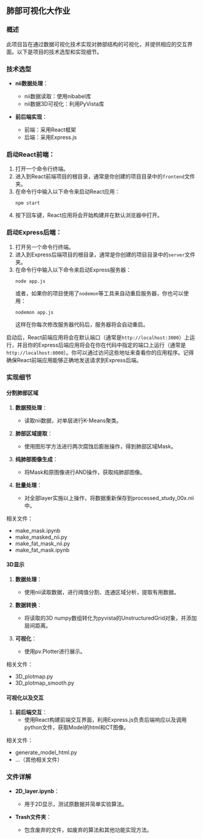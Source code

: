 ## 肺部可视化大作业

### 概述

此项目旨在通过数据可视化技术实现对肺部结构的可视化，并提供相应的交互界面。以下是项目的技术选型和实现细节。

### 技术选型

- **nii数据处理**：
  - nii数据读取：使用nibabel库
  - nii数据3D可视化：利用PyVista库

- **前后端实现**：
  - 前端：采用React框架
  - 后端：采用Express.js


### 启动React前端：

1. 打开一个命令行终端。
2. 进入到React前端项目的根目录，通常是你创建的项目目录中的`frontend`文件夹。
3. 在命令行中输入以下命令来启动React应用：
   ```
   npm start
   ```
4. 按下回车键，React应用将会开始构建并在默认浏览器中打开。

### 启动Express后端：

1. 打开另一个命令行终端。
2. 进入到Express后端项目的根目录，通常是你创建的项目目录中的`server`文件夹。
3. 在命令行中输入以下命令来启动Express服务器：
   ```
   node app.js
   ```
   或者，如果你的项目使用了`nodemon`等工具来自动重启服务器，你也可以使用：
   ```
   nodemon app.js
   ```
   这样在你每次修改服务器代码后，服务器将会自动重启。

启动后，React前端应用将会在默认端口（通常是`http://localhost:3000`）上运行，并且你的Express后端应用将会在你在代码中指定的端口上运行（通常是`http://localhost:8000`）。你可以通过访问这些地址来查看你的应用程序。记得确保React前端应用能够正确地发送请求到Express后端。

### 实现细节

#### 分割肺部区域

1. **数据预处理**：
   - 读取nii数据，对单层进行K-Means聚类。
   
2. **肺部区域提取**：
   - 使用图形学方法进行两次腐蚀后膨胀操作，得到肺部区域Mask。
   
3. **纯肺部图像生成**：
   - 将Mask和原图像进行AND操作，获取纯肺部图像。
   
4. **批量处理**：
   - 对全部layer实施以上操作，将数据重新保存到processed_study_00x.nii中。

相关文件：
- make_mask.ipynb
- make_masked_nii.py
- make_fat_mask_nii.py
- make_fat_mask.ipynb

#### 3D显示

1. **数据处理**：
   - 使用nii读取数据，进行阈值分割、连通区域分析，提取有用数据。
   
2. **数据转换**：
   - 将读取的3D numpy数组转化为pyvista的UnstructuredGrid对象，并添加层间距离。
   
3. **可视化**：
   - 使用pv.Plotter进行展示。

相关文件：
- 3D_plotmap.py
- 3D_plotmap_smooth.py

#### 可视化以及交互

1. **前后端交互**：
   - 使用React构建前端交互界面，利用Express.js负责后端响应以及调用python文件，获取Model的html和CT图像。

相关文件：
- generate_model_html.py
- ...（其他相关文件）

### 文件详解

- **2D_layer.ipynb**：
  - 用于2D显示，测试原数据并简单实验算法。
  
- **Trash文件夹**：
  - 包含废弃的文件，如废弃的算法和其他功能实现方法。